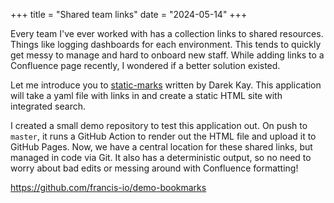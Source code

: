 +++
title = "Shared team links"
date = "2024-05-14"
+++

Every team I've ever worked with has a collection links to shared resources. Things like logging dashboards for each environment. This tends to quickly get messy to manage and hard to onboard new staff. While adding links to a Confluence page recently, I wondered if a better solution existed.

Let me introduce you to [static-marks](https://darekkay.com/static-marks/) written by Darek Kay. This application will take a yaml file with links in and create a static HTML site with integrated search.

I created a small demo repository to test this application out. On push to `master`, it runs a GitHub Action to render out the HTML file and upload it to GitHub Pages. Now, we have a central location for these shared links, but managed in code via Git. It also has a deterministic output, so no need to worry about bad edits or messing around with Confluence formatting!

https://github.com/francis-io/demo-bookmarks
